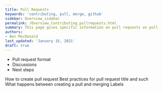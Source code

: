 ```yaml
---
title: Pull Requests
keywords: 'contributing, pull, merge, github'
sidebar: Overview_sidebar
permalink: /Overview_Contributing_pullrequests.html
summary: This page gives specific information on pull requests on pull requests and how to author them
authors:
- Ben MacDonald
last_updated: 'January 15, 2021'
draft: true
---
```


- Pull request format
- Discussions
- Next steps


How to create pull request
Best practices for pull request title and such
What happens between creating a pull and merging
Labels
